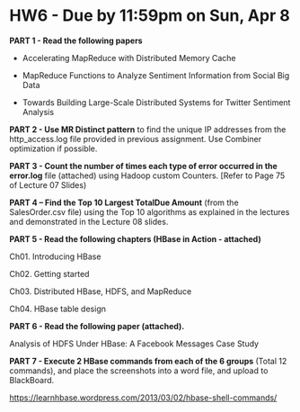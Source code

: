 # HW6 - Due by 11:59pm on Sun, Apr 8

 **PART 1 - Read the following papers**

  - Accelerating MapReduce with Distributed Memory Cache

  - MapReduce Functions to Analyze Sentiment Information from Social Big Data

  - Towards Building Large-Scale Distributed Systems for Twitter Sentiment Analysis



**PART 2 - Use MR Distinct pattern** to find the unique IP addresses from the http_access.log file provided in previous assignment. Use Combiner optimization if possible.

**PART 3 - Count the number of times each type of error occurred in the error.log** file (attached) using Hadoop custom Counters. [Refer to Page 75 of Lecture 07 Slides)

**PART 4 – Find the Top 10 Largest TotalDue Amount** (from the SalesOrder.csv file) using the Top 10 algorithms as explained in the lectures and demonstrated in the Lecture 08 slides.

**PART 5 - Read the following chapters (HBase in Action - attached)**

   Ch01. Introducing HBase

   Ch02. Getting started

   Ch03. Distributed HBase, HDFS, and MapReduce

   Ch04. HBase table design

**PART 6 - Read the following paper (attached).**

  Analysis of HDFS Under HBase: A Facebook Messages Case Study

**PART 7 - Execute 2 HBase commands from each of the 6 groups** (Total 12 commands), and place the screenshots into a word file, and upload to BlackBoard.

   https://learnhbase.wordpress.com/2013/03/02/hbase-shell-commands/